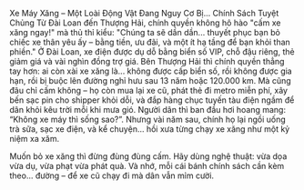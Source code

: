 
Xe Máy Xăng – Một Loài Động Vật Đang Nguy Cơ Bị... Chính Sách Tuyệt Chủng
Từ Đài Loan đến Thượng Hải, chính quyền không hô hào "cấm xe xăng ngay!" mà thủ thỉ kiểu: "Chúng ta sẽ dần dần... thuyết phục bạn bỏ chiếc xe thân yêu ấy – bằng tiền, ưu đãi, và một ít hạ tầng để bạn khỏi than phiền."
Ở Đài Loan, xe điện được dụ dỗ bằng biển số VIP, chỗ đậu riêng, thẻ giảm giá và vài nghìn đồng trợ giá. Bên Thượng Hải thì chính quyền thẳng tay hơn: ai còn xài xe xăng là... không được cấp biển số, rồi không được gia hạn, rồi bị buộc lên đường nghỉ hưu sau 13 năm hoặc 120.000 km.
Mà cũng đâu chỉ cấm không – họ còn mua lại xe cũ, phát thẻ đi metro miễn phí, xây bến sạc pin cho shipper khỏi dỗi, và đắp hàng chục tuyến tàu điện ngầm để dân khỏi kêu trời mỗi khi mưa gió.
Người dân thì ban đầu hơi hoang mang: “Không xe máy thì sống sao?”. Nhưng vài năm sau, chính họ lại ngồi uống trà sữa, sạc xe điện, và kể chuyện... hồi xưa từng chạy xe xăng như một kỷ niệm xa xăm.

Muốn bỏ xe xăng thì đừng đùng đùng cấm. Hãy dùng nghệ thuật: vừa dọa vừa dụ, vừa phạt vừa phát quà. Và nhớ, mỗi cái bánh chính sách cần kèm theo... đường – để xe cũ chạy đi mà dân vẫn mỉm cười.
